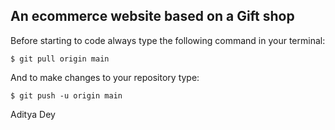 ## An ecommerce website based on a Gift shop

Before starting to code always type the following command in your terminal:
```
$ git pull origin main
```
And to make changes to your repository type:
```
$ git push -u origin main
```
Aditya Dey

